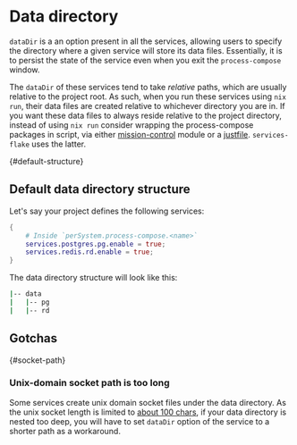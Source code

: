 # Data directory

`dataDir` is a an option present in all the services, allowing users to specify the directory where a given service will store its data files. Essentially, it is to persist the state of the service even when you exit the `process-compose` window.

The `dataDir` of these services tend to take *relative* paths, which are usually relative to the project root. As such, when you run these services using `nix run`, their data files are created relative to whichever directory you are in. If you want these data files to always reside relative to the project directory, instead of using `nix run` consider wrapping the process-compose packages in script, via either [mission-control](https://community.flake.parts/mission-control) module or a [justfile](https://just.systems/). `services-flake` uses the latter.

{#default-structure}
## Default data directory structure

Let's say your project defines the following services:

```nix
{
    # Inside `perSystem.process-compose.<name>`
    services.postgres.pg.enable = true;
    services.redis.rd.enable = true;
}
```

The data directory structure will look like this:

```sh
|-- data
|   |-- pg
|   |-- rd
```

## Gotchas

{#socket-path}
### Unix-domain socket path is too long

Some services create unix domain socket files under the data directory. As the unix socket length is limited to [about 100 chars](https://linux.die.net/man/7/unix), if your data directory is nested too deep, you will have to set `dataDir` option of the service to a shorter path as a workaround.
